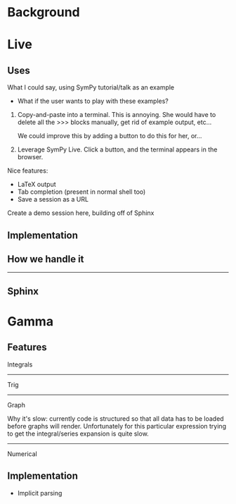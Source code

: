 # Background

# Live

## Uses

What I could say, using SymPy tutorial/talk as an example

- What if the user wants to play with these examples?

1. Copy-and-paste into a terminal. This is annoying. She would have to
   delete all the >>> blocks manually, get rid of example output, etc...

   We could improve this by adding a button to do this for her, or...

2. Leverage SymPy Live. Click a button, and the terminal appears in the
   browser.

Nice features:

- LaTeX output
- Tab completion (present in normal shell too)
- Save a session as a URL

Create a demo session here, building off of Sphinx


## Implementation

## How we handle it

---

## Sphinx

# Gamma

## Features

Integrals

---

Trig

---

Graph

Why it's slow: currently code is structured so that all data has to be
loaded before graphs will render. Unfortunately for this particular
expression trying to get the integral/series expansion is quite slow.

---

Numerical

## Implementation

- Implicit parsing
